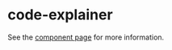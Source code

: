 code-explainer
=========

See the [component page](https://www.polymer-project.org/components/code-explainer/index.html) for more information.
